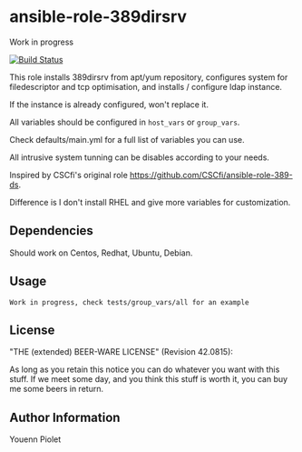 ansible-role-389dirsrv
======================

Work in progress

[![Build Status](https://travis-ci.org/uZer/ansible-role-389dirsrv.svg?branch=master)](https://travis-ci.org/uZer/ansible-role-389dirsrv)

This role installs 389dirsrv from apt/yum repository, configures system for
filedescriptor and tcp optimisation, and installs / configure ldap instance.

If the instance is already configured, won't replace it.

All variables should be configured in `host_vars` or `group_vars`.

Check defaults/main.yml for a full list of variables you can use.

All intrusive system tunning can be disables according to your needs.

Inspired by CSCfi's original role https://github.com/CSCfi/ansible-role-389-ds.

Difference is I don't install RHEL and give more variables for customization.

Dependencies
------------
Should work on Centos, Redhat, Ubuntu, Debian.

Usage
-----

    Work in progress, check tests/group_vars/all for an example

License
-------
"THE (extended) BEER-WARE LICENSE" (Revision 42.0815):

As long as you retain this notice you can do whatever you want with this stuff.
If we meet some day, and you think this stuff is worth it, you can buy me some
beers in return.

Author Information
------------------
Youenn Piolet
